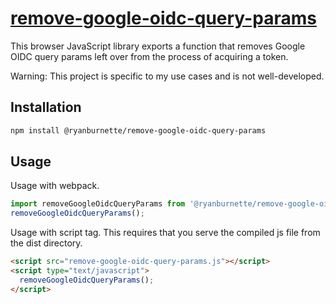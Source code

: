 # [remove-google-oidc-query-params][1]

This browser JavaScript library exports a function that removes Google OIDC
query params left over from the process of acquiring a token.

Warning: This project is specific to my use cases and is not well-developed.

## Installation

```bash
npm install @ryanburnette/remove-google-oidc-query-params
```

## Usage

Usage with webpack.

```js
import removeGoogleOidcQueryParams from '@ryanburnette/remove-google-oidc-query-params';
removeGoogleOidcQueryParams();
```

Usage with script tag. This requires that you serve the compiled js file from
the dist directory.

```html
<script src="remove-google-oidc-query-params.js"></script>
<script type="text/javascript">
  removeGoogleOidcQueryParams();
</script>
```

[1]: https://github.com/ryanburnette/remove-google-oidc-query-params

